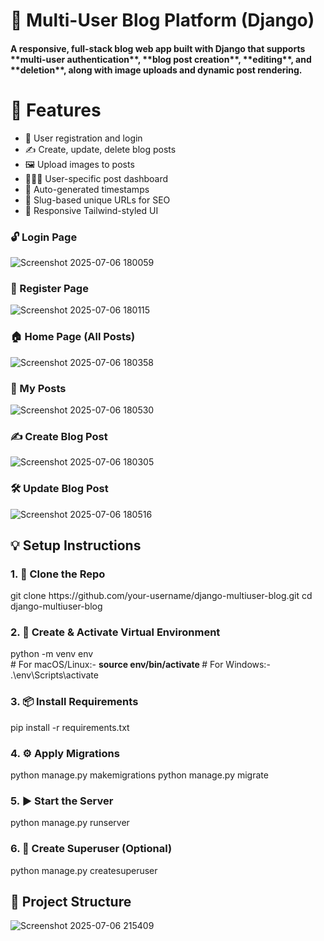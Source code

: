 <h1>📝 Multi-User Blog Platform (Django)</h1>

<h4>A responsive, full-stack blog web app built with Django that supports **multi-user authentication**, **blog post creation**, **editing**, and **deletion**, along with image uploads and dynamic post rendering.</h4>

<h1>🚀 Features</h1>

- 🔐 User registration and login
- ✍️ Create, update, delete blog posts
- 🖼️ Upload images to posts
- 🧑‍🤝‍🧑 User-specific post dashboard
- 📅 Auto-generated timestamps
- 📌 Slug-based unique URLs for SEO
- 🎨 Responsive Tailwind-styled UI


<h3>🔓 Login Page</h3>

![Screenshot 2025-07-06 180059](https://github.com/user-attachments/assets/6263d707-e992-4994-b6e2-e43af08257ad) <br>

<h3>🧾 Register Page</h3>

![Screenshot 2025-07-06 180115](https://github.com/user-attachments/assets/e5b6de38-491c-415d-ae44-c4109f7d4a7f)<br>

<h3>🏠 Home Page (All Posts)</h3>

![Screenshot 2025-07-06 180358](https://github.com/user-attachments/assets/a323ed52-d5b6-43c6-9930-e5d1d2f19b8c)<br>

<h3>👤 My Posts</h3>

![Screenshot 2025-07-06 180530](https://github.com/user-attachments/assets/1da6f51b-baf6-4c54-b55f-3854127ca2ef)<br>

<h3>✍️ Create Blog Post</h3>

![Screenshot 2025-07-06 180305](https://github.com/user-attachments/assets/acd9a4ea-d39f-4879-a6a5-b6e37ce49ae1)<br>

<h3>🛠️ Update Blog Post</h3>

![Screenshot 2025-07-06 180516](https://github.com/user-attachments/assets/37c2197a-e233-49f0-b96a-a44b4084ac95)<br>

<h2>💡 Setup Instructions </h2>
<h3>1. 🔄 Clone the Repo</h3>
git clone https://github.com/your-username/django-multiuser-blog.git
cd django-multiuser-blog

<h3>2. 🐍 Create & Activate Virtual Environment</h3>
python -m venv env<br>
# For macOS/Linux:-
<b> source env/bin/activate </b>
# For Windows:-
.\env\Scripts\activate

<h3>3. 📦 Install Requirements</h3>
pip install -r requirements.txt

<h3>4. ⚙️ Apply Migrations</h3>
python manage.py makemigrations
python manage.py migrate

<h3>5. ▶️ Start the Server</h3>
python manage.py runserver

<h3>6. 👑 Create Superuser (Optional)</h3>
python manage.py createsuperuser

<h2>📁 Project Structure</h2>

![Screenshot 2025-07-06 215409](https://github.com/user-attachments/assets/a7258482-839c-4dd3-9eb8-a16d5410453c) <br>
